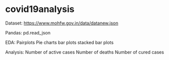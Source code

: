 # covid19analysis

Dataset: https://www.mohfw.gov.in/data/datanew.json

Pandas: pd.read_json

EDA: Pairplots
     Pie charts
     bar plots
     stacked bar plots
     
     
Analysis:
Number of active cases
Number of deaths
Number of cured cases
